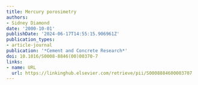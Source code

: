 ```yaml
---
title: Mercury porosimetry
authors:
- Sidney Diamond
date: '2000-10-01'
publishDate: '2024-06-17T14:55:15.906961Z'
publication_types:
- article-journal
publication: '*Cement and Concrete Research*'
doi: 10.1016/S0008-8846(00)00370-7
links:
- name: URL
  url: https://linkinghub.elsevier.com/retrieve/pii/S0008884600003707
---
```

